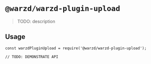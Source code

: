 # `@warzd/warzd-plugin-upload`

> TODO: description

## Usage

```
const warzdPluginUpload = require('@warzd/warzd-plugin-upload');

// TODO: DEMONSTRATE API
```

